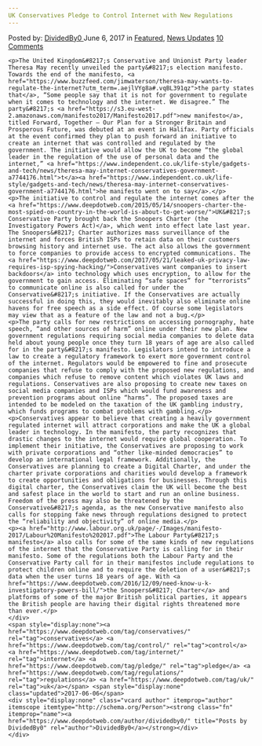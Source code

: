 ```yaml
---
UK Conservatives Pledge to Control Internet with New Regulations
---
```

<article class="post-listing post-20429 post type-post status-publish format-standard has-post-thumbnail hentry  tag-conservatives tag-control tag-internet tag-pledge tag-regulations tag-uk">
    <div class="post-inner">
        <span>Posted by: <a href="https://www.deepdotweb.com/author/dividedby0/" title="">DividedBy0 </a></span>
    <span>June 6, 2017</span>
    <span>in <a href="https://www.deepdotweb.com/category/deepdot-news/" rel="category tag">Featured</a>, <a href="https://www.deepdotweb.com/category/news-updates/" rel="category tag">News Updates</a></span>
    <span><a href="https://www.deepdotweb.com/2017/06/06/uk-conservatives-pledge-control-internet-new-regulations/#comments">10 Comments</a></span>
    </p>
    <div class="clear"></div>
    
    <p>The United Kingdom&#8217;s Conservative and Unionist Party leader Theresa May recently unveiled the party&#8217;s election manifesto. Towards the end of the manifesto, <a href="https://www.buzzfeed.com/jimwaterson/theresa-may-wants-to-regulate-the-internet?utm_term=.aejlVYg8a#.vqBL391qz">the party states that</a>, “Some people say that it is not for government to regulate when it comes to technology and the internet. We disagree.” The party&#8217;s <a href="https://s3.eu-west-2.amazonaws.com/manifesto2017/Manifesto2017.pdf">new manifesto</a>, titled Forward, Together – Our Plan for a Stronger Britain and Prosperous Future, was debuted at an event in Halifax. Party officials at the event confirmed they plan to push forward an initiative to create an internet that was controlled and regulated by the government. The initiative would allow the UK to become “the global leader in the regulation of the use of personal data and the internet,” <a href="https://www.independent.co.uk/life-style/gadgets-and-tech/news/theresa-may-internet-conservatives-government-a7744176.html">t</a><a href="https://www.independent.co.uk/life-style/gadgets-and-tech/news/theresa-may-internet-conservatives-government-a7744176.html">he manifesto went on to say</a>.</p>
    <p>The initiative to control and regulate the internet comes after the <a href="https://www.deepdotweb.com/2015/05/14/snoopers-charter-the-most-spied-on-country-in-the-world-is-about-to-get-worse/">UK&#8217;s Conservative Party brought back the Snoopers Charter (the Investigatory Powers Act)</a>, which went into effect late last year. The Snoopers&#8217; Charter authorizes mass surveillance of the internet and forces British ISPs to retain data on their customers browsing history and internet use. The act also allows the government to force companies to provide access to encrypted communications. The <a href="https://www.deepdotweb.com/2017/05/21/leaked-uk-privacy-law-requires-isp-spying-hacking/">Conservatives want companies to insert backdoors</a> into technology which uses encryption, to allow for the government to gain access. Eliminating “safe spaces” for “terrorists” to communicate online is also called for under the Conservative&#8217;s initiative. If the Conservatives are actually successful in doing this, they would inevitably also eliminate online havens for free speech as a side effect. Of course some legislators may view that as a feature of the law and not a bug.</p>
    <p>The party calls for new restrictions on accessing pornography, hate speech, “and other sources of harm” online under their new plan. New government regulations requiring social media companies to delete data held about young people once they turn 18 years of age are also called for in the party&#8217;s manifesto. Legislators intend to introduce a law to create a regulatory framework to exert more government control of the internet. Regulators would be empowered to fine and prosecute companies that refuse to comply with the proposed new regulations, and companies which refuse to remove content which violates UK laws and regulations. Conservatives are also proposing to create new taxes on social media companies and ISPs which would fund awareness and prevention programs about online “harms”. The proposed taxes are intended to be modeled on the taxation of the UK gambling industry, which funds programs to combat problems with gambling.</p>
    <p>Conservatives appear to believe that creating a heavily government regulated internet will attract corporations and make the UK a global leader in technology. In the manifesto, the party recognizes that drastic changes to the internet would require global cooperation. To implement their initiative, the Conservatives are proposing to work with private corporations and “other like-minded democracies” to develop an international legal framework. Additionally, the Conservatives are planning to create a Digital Charter, and under the charter private corporations and charities would develop a framework to create opportunities and obligations for businesses. Through this digital charter, the Conservatives claim the UK will become the best and safest place in the world to start and run an online business. Freedom of the press may also be threatened by the Conservative&#8217;s agenda, as the new Conservative manifesto also calls for stopping fake news through regulations designed to protect the “reliability and objectivity” of online media.</p>
    <p><a href="http://www.labour.org.uk/page/-/Images/manifesto-2017/Labour%20Manifesto%202017.pdf">The Labour Party&#8217;s manifesto</a> also calls for some of the same kinds of new regulations of the internet that the Conservative Party is calling for in their manifesto. Some of the regulations both the Labour Party and the Conservative Party call for in their manifestos include regulations to protect children online and to require the deletion of a user&#8217;s data when the user turns 18 years of age. With <a href="https://www.deepdotweb.com/2016/12/09/need-know-u-k-investigatory-powers-bill/">the Snoopers&#8217; Charter</a> and platforms of some of the major British political parties, it appears the British people are having their digital rights threatened more than ever.</p>
    </div>
    <span style="display:none"><a href="https://www.deepdotweb.com/tag/conservatives/" rel="tag">conservatives</a> <a href="https://www.deepdotweb.com/tag/control/" rel="tag">control</a> <a href="https://www.deepdotweb.com/tag/internet/" rel="tag">internet</a> <a href="https://www.deepdotweb.com/tag/pledge/" rel="tag">pledge</a> <a href="https://www.deepdotweb.com/tag/regulations/" rel="tag">regulations</a> <a href="https://www.deepdotweb.com/tag/uk/" rel="tag">uk</a></span> <span style="display:none" class="updated">2017-06-06</span>
    <div style="display:none" class="vcard author" itemprop="author" itemscope itemtype="http://schema.org/Person"><strong class="fn" itemprop="name"><a href="https://www.deepdotweb.com/author/dividedby0/" title="Posts by DividedBy0" rel="author">DividedBy0</a></strong></div>
    </div>
</article>


